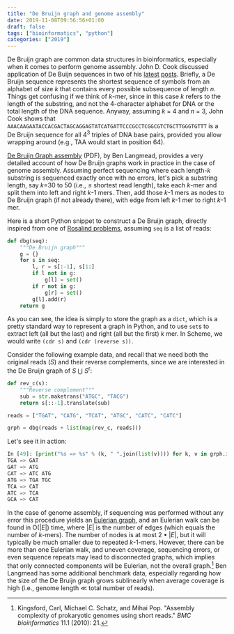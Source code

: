 ```yaml
---
title: "De Bruijn graph and genome assembly"
date: 2019-11-08T09:56:56+01:00
draft: false
tags: ["bioinformatics", "python"]
categories: ["2019"]
---
```


De Bruijn graph are common data structures in bioinformatics, especially when it comes to perform genome assembly. John D. Cook discussed application of De Buijn sequences in two of his [latest](https://www.johndcook.com/blog/2019/11/05/combination-locks/) [posts](https://www.johndcook.com/blog/2019/10/22/hacking-with-de-bruijn/). Briefly, a De Bruijn sequence represents the shortest sequence of symbols from an alphabet of size _k_ that contains every possible subsequence of length _n_. Things get confusing if we think of _k_-mer, since in this case _k_ refers to the length of the substring, and not the 4-character alphabet for DNA or the total length of the DNA sequence. Anyway, assuming _k_ = 4 and _n_ = 3, John Cook shows that `AAACAAGAATACCACGACTAGCAGGAGTATCATGATTCCCGCCTCGGCGTCTGCTTGGGTGTTT` is a De Bruijn sequence for all 4<sup>3</sup> triples of DNA base pairs, provided you allow wrapping around (e.g., TAA would start in position 64).

[De Bruijn Graph assembly](https://www.cs.jhu.edu/~langmea/resources/lecture_notes/assembly_dbg.pdf) (PDF), by Ben Langmead, provides a very detailed account of how De Bruijn graphs work in practice in the case of genome assembly. Assuming perfect sequencing where each length-_k_ substring is sequenced exactly once with no errors, let's pick a substring length, say _k_=30 to 50 (i.e., ≤ shortest read length), take each _k_-mer and split them into left and right _k_-1 mers. Then, add those _k_-1 mers as nodes to De Bruijn graph (if not already there), with edge from left _k_-1 mer to right _k_-1 mer.

Here is a short Python snippet to construct a De Bruijn graph, directly inspired from one of [Rosalind problems](http://rosalind.info/problems/dbru/), assuming `seq` is a list of reads:

```python
def dbg(seq):
    """De Bruijn graph"""
    g = {}
    for s in seq:
        l, r = s[:-1], s[1:]
        if l not in g:
            g[l] = set()
        if r not in g:
            g[r] = set()
        g[l].add(r)
    return g
```

As you can see, the idea is simply to store the graph as a `dict`, which is a pretty standard way to represent a graph in Python, and to use `set`s to extract left (all but the last) and right (all but the first) _k_ mer. In Scheme, we would write `(cdr s)` and `(cdr (reverse s))`.

Consider the following example data, and recall that we need both the original reads (_S_) and their reverse complements, since we are interested in the De Bruijn graph of _S_ ⋃ _S_<sup>r</sup>:

```python
def rev_c(s):
    """Reverse complement"""
    sub = str.maketrans("ATGC", "TACG")
    return s[::-1].translate(sub)

reads = ["TGAT", "CATG", "TCAT", "ATGC", "CATC", "CATC"]

grph = dbg(reads + list(map(rev_c, reads)))
```

Let's see it in action:

```python
In [49]: [print("%s => %s" % (k, " ".join(list(v)))) for k, v in grph.items() if len(v) > 0]
TGA => GAT
GAT => ATG
CAT => ATC ATG
ATG => TGA TGC
TCA => CAT
ATC => TCA
GCA => CAT
```

In the case of genome assembly, if sequencing was performed without any error this procedure yields an [Eulerian graph](https://en.wikipedia.org/wiki/Eulerian_path), and an Eulerian walk can be found in O(|_E_|) time, where |_E_| is the number of edges (which equals the number of _k_-mers). The number of nodes is at most 2 • |_E_|, but it will typically be much smaller due to repeated _k_-1-mers. However, there can be more than one Eulerian walk, and uneven coverage, sequencing errors, or even sequence repeats may lead to disconnected graphs, which implies that only connected components will be Eulerian, not the overall graph.[^1] Ben Langmead has some additional benchmark data, especially regarding how the size of the De Bruijn graph grows sublinearly when average coverage is high (i.e., genome length ≪ total number of reads).

[^1]: Kingsford, Carl, Michael C. Schatz, and Mihai Pop. "Assembly complexity of prokaryotic genomes using short reads." _BMC bioinformatics_ 11.1 (2010): 21.
